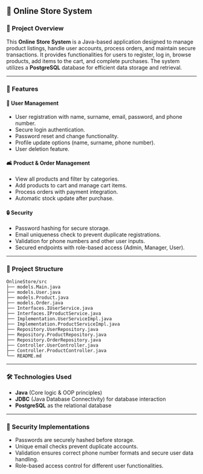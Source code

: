 ## 🏦 Online Store System

### 📌 Project Overview
This **Online Store System** is a Java-based application designed to manage product listings, handle user accounts, process orders, and maintain secure transactions. It provides functionalities for users to register, log in, browse products, add items to the cart, and complete purchases. The system utilizes a **PostgreSQL** database for efficient data storage and retrieval.

---

### 🔧 Features

#### 📄 User Management
- User registration with name, surname, email, password, and phone number.
- Secure login authentication.
- Password reset and change functionality.
- Profile update options (name, surname, phone number).
- User deletion feature.

#### 🛋️ Product & Order Management
- View all products and filter by categories.
- Add products to cart and manage cart items.
- Process orders with payment integration.
- Automatic stock update after purchase.

#### 🔒 Security
- Password hashing for secure storage.
- Email uniqueness check to prevent duplicate registrations.
- Validation for phone numbers and other user inputs.
- Secured endpoints with role-based access (Admin, Manager, User).

---

### 📁 Project Structure
```
OnlineStore/src
├── models.Main.java
├── models.User.java
├── models.Product.java
├── models.Order.java
├── Interfaces.IUserService.java
├── Interfaces.IProductService.java
├── Implementation.UserServiceImpl.java
├── Implementation.ProductServiceImpl.java
├── Repository.UserRepository.java
├── Repository.ProductRepository.java
├── Repository.OrderRepository.java
├── Controller.UserController.java
├── Controller.ProductController.java
└── README.md
```

---

### 🛠️ Technologies Used
- **Java** (Core logic & OOP principles)
- **JDBC** (Java Database Connectivity) for database interaction
- **PostgreSQL** as the relational database

---

### 🔐 Security Implementations
- Passwords are securely hashed before storage.
- Unique email checks prevent duplicate accounts.
- Validation ensures correct phone number formats and secure user data handling.
- Role-based access control for different user functionalities.


